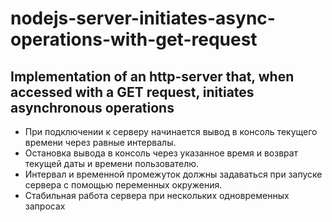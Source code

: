 # nodejs-server-initiates-async-operations-with-get-request

## Implementation of an http-server that, when accessed with a GET request, initiates asynchronous operations

* При подключении к серверу начинается вывод в консоль текущего времени через равные интервалы. 
* Остановка вывода в консоль через указанное время и возврат текущей даты и времени пользователю. 
* Интервал и временной промежуток должны задаваться при запуске сервера с помощью переменных окружения. 
* Стабильная работа сервера при нескольких одновременных запросах
